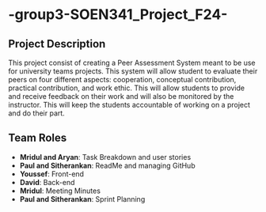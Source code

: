 # -group3-SOEN341_Project_F24-

## Project Description

This project consist of creating a Peer Assessment System meant to be use for university teams projects. This system will allow student to evaluate their peers on four different aspects: cooperation, conceptual contribution, practical contribution, and work ethic. This will allow students to provide and receive feedback on their work and will also be monitored by the instructor. This will keep the students accountable of working on a project and do their part.



## Team Roles
- **Mridul and Aryan**: Task Breakdown and user stories 
- **Paul and Sitherankan**: ReadMe and managing GitHub
- **Youssef**: Front-end
- **David**: Back-end
- **Mridul**: Meeting Minutes
- **Paul and Sitherankan**: Sprint Planning
